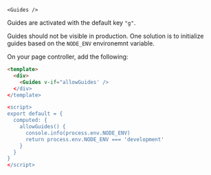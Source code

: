 ```vue
<Guides />
```

Guides are activated with the default key `"g"`.

Guides should not be visible in production. One solution is to initialize guides based on the `NODE_ENV` environemnt variable.

On your page controller, add the following:

```html
<template>
  <div>
    <Guides v-if="allowGuides' />
  </div>
</template>

<script>
export default = {
  computed: {
    allowGuides() {
      console.info(process.env.NODE_ENV)
      return process.env.NODE_ENV === 'development'
    }
  }
}
</script>
```

